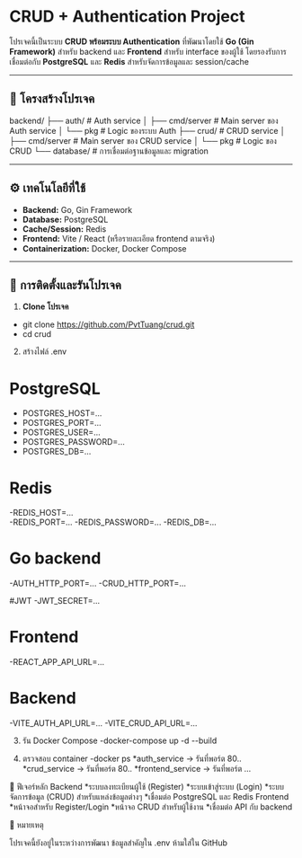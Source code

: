 # CRUD + Authentication Project

โปรเจคนี้เป็นระบบ **CRUD พร้อมระบบ Authentication** ที่พัฒนาโดยใช้ **Go (Gin Framework)** สำหรับ backend และ **Frontend** สำหรับ interface ของผู้ใช้ โดยรองรับการเชื่อมต่อกับ **PostgreSQL** และ **Redis** สำหรับจัดการข้อมูลและ session/cache

---

## 📂 โครงสร้างโปรเจค

backend/
├── auth/ # Auth service
│ ├── cmd/server # Main server ของ Auth service
│ └── pkg # Logic ของระบบ Auth
├── crud/ # CRUD service
│ ├── cmd/server # Main server ของ CRUD service
│ └── pkg # Logic ของ CRUD
└── database/ # การเชื่อมต่อฐานข้อมูลและ migration

---

## ⚙️ เทคโนโลยีที่ใช้

- **Backend:** Go, Gin Framework
- **Database:** PostgreSQL
- **Cache/Session:** Redis
- **Frontend:** Vite / React (หรือรายละเอียด frontend ตามจริง)
- **Containerization:** Docker, Docker Compose

---

## 🚀 การติดตั้งและรันโปรเจค

1. **Clone โปรเจค**
- git clone https://github.com/PvtTuang/crud.git
- cd crud

2. สร้างไฟล์ .env
# PostgreSQL
- POSTGRES_HOST=...
- POSTGRES_PORT=...
- POSTGRES_USER=...
- POSTGRES_PASSWORD=...
- POSTGRES_DB=...

# Redis
-REDIS_HOST=...     
-REDIS_PORT=...
-REDIS_PASSWORD=...
-REDIS_DB=...

# Go backend
-AUTH_HTTP_PORT=...
-CRUD_HTTP_PORT=...

#JWT
-JWT_SECRET=...

# Frontend
-REACT_APP_API_URL=...

# Backend
-VITE_AUTH_API_URL=...
-VITE_CRUD_API_URL=...

3. รัน Docker Compose
-docker-compose up -d --build

4. ตรวจสอบ container
-docker ps
*auth_service → รันที่พอร์ต 80..
*crud_service → รันที่พอร์ต 80..
*frontend_service → รันที่พอร์ต ...

🔧 ฟีเจอร์หลัก
Backend
*ระบบลงทะเบียนผู้ใช้ (Register)
*ระบบเข้าสู่ระบบ (Login)
*ระบบจัดการข้อมูล (CRUD) สำหรับแหล่งข้อมูลต่างๆ
*เชื่อมต่อ PostgreSQL และ Redis
Frontend
*หน้าจอสำหรับ Register/Login
*หน้าจอ CRUD สำหรับผู้ใช้งาน
*เชื่อมต่อ API กับ backend

📝 หมายเหตุ

โปรเจคนี้ยังอยู่ในระหว่างการพัฒนา
ข้อมูลสำคัญใน .env ห้ามใส่ใน GitHub
